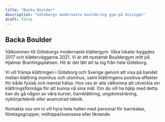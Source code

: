 ```yaml
---
title: "Backa Boulder"
description: "Göteborgs modernaste bouldering gym på Hisingen"
draft: false
---
```


## Backa Boulder

Välkommen till Göteborgs modernaste klättergym. Våra lokaler byggdes 2017 och 
klätterväggarna 2021. Vi är ett nystartat Bouldergym mitt på Hjalmar 
Brantingsplatsen. Hit är det lätt att ta sig från hela Göteborg. 

Vi vill främja klättringen i Göteborg och Sverige genom att visa på bandet 
mellan klättring inomhus och utomhus, samt klättringens positiva effekter 
för både fysisk och mental hälsa. Hos oss är alla välkomna att utveckla 
sin klättringsförmåga för att kunna nå sina mål. Om du vill ha hjälp med 
detta kan du gå någon av våra kurser, barnklättring, ungdomsträning, 
nybörjarteknik eller avancerad teknik.

Kontakta oss om ni vill hyra hela hallen med personal för barnkalas, 
företagsgrupper, möhippa/svensexa eller liknande.